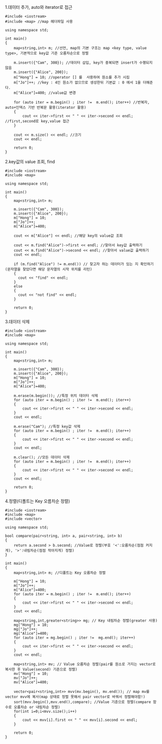 1.데이터 추가, auto와 iterator로 접근

    #include <iostream>
    #include <map> //map 헤더파일 사용

    using namespace std;

    int main()
    {
        map<string,int> m; //선언, map의 기본 구조는 map <key type, value type>, 기본적으로 key값 기준 오름차순으로 정렬
        
        m.insert({"Cam", 300}); //데이터 삽입, key가 중복되면 insert가 수행되지 않음
        m.insert({"Alice", 200});
        m["Hong"] = 10; //operator [] 를  사용하여 원소를 추가 시킴
        m["Jo"]++; //key : 4인 원소가 없으므로 생성한뒤 기본값 : 0 에서 1을 더해준다.
        m["Alice"]=400; //value값 변경

        for (auto iter = m.begin() ; iter !=  m.end(); iter++) //반복자, auto+인덱스 기반 반복문 활용(iterator 활용)
        {
            cout << iter->first << " " << iter->second << endl; //first,second로 key,value 접근
        }
        
        cout << m.size() << endl; //크기
        cout << endl;

        return 0;
    }
    
2.key값의 value 조회, find

    #include <iostream>
    #include <map>

    using namespace std;

    int main()
    {
        map<string,int> m;

        m.insert({"Cam", 300});
        m.insert({"Alice", 200});
        m["Hong"] = 10;
        m["Jo"]++;
        m["Alice"]=400;

        cout << m["Alice"] << endl; //해당 key의 value값 조회
        
        cout << m.find("Alice")->first << endl; //찾아서 key값 출력하기
        cout << m.find("Alice")->second << endl; //찾아서 value값 출력하기
        cout << endl;

        if (m.find("Alice") != m.end()) // 찾고자 하는 데이터가 있는 지 확인하기(문자열을 찾았다면 해당 문자열의 시작 위치를 리턴)
        {
          cout << "find" << endl;
        }
        else
        {
          cout << "not find" << endl;
        }

        return 0;
    }
    
3.데이터 삭제

    #include <iostream>
    #include <map>

    using namespace std;

    int main()
    {
        map<string,int> m;

        m.insert({"Cam", 300});
        m.insert({"Alice", 200});
        m["Hong"] = 10;
        m["Jo"]++;
        m["Alice"]=400;

        m.erase(m.begin()); //특정 위치 데이터 삭제
        for (auto iter = m.begin() ; iter !=  m.end(); iter++)
        {
            cout << iter->first << " " << iter->second << endl;
        }
        cout << endl;

        m.erase("Cam"); //특정 key값 삭제
        for (auto iter = m.begin() ; iter !=  m.end(); iter++)
        {
            cout << iter->first << " " << iter->second << endl;
        }
        cout << endl;

        m.clear(); //모든 데이터 삭제
        for (auto iter = m.begin() ; iter !=  m.end(); iter++)
        {
            cout << iter->first << " " << iter->second << endl;
        }
        cout << endl;

        return 0;
    }
    
4.정렬(디폴트는 Key 오름차순 정렬)

    #include <iostream>
    #include <map>
    #include <vector>

    using namespace std;

    bool compare(pair<string, int> a, pair<string, int> b)
    {
        return a.second > b.second; //Value로 정렬(부호 '<':오름차순(점점 커지게), '>':내림차순(점점 작아지게) 정렬)
    }

    int main()
    {
        map<string,int> m; //디폴트는 Key 오름차순 정렬

        m["Hong"] = 10;
        m["Jo"]++;
        m["Alice"]=400;
        for (auto iter = m.begin() ; iter !=  m.end(); iter++)
        {
            cout << iter->first << " " << iter->second << endl;
        }
        cout << endl;

        map<string,int,greater<string>> mg; // Key 내림차순 정렬(greater 사용)
        mg["Hong"] = 10;
        mg["Jo"]++;
        mg["Alice"]=400;
        for (auto iter = mg.begin() ; iter !=  mg.end(); iter++)
        {
            cout << iter->first << " " << iter->second << endl;
        }
        cout << endl;

        map<string,int> mv; // Value 오름차순 정렬(pair를 원소로 가지는 vector로 복사한 후 Value(second) 기준으로 정렬)
        mv["Hong"] = 10;
        mv["Jo"]++;
        mv["Alice"]=400;

        vector<pair<string,int>> mvv(mv.begin(), mv.end()); // map mv를 vector mvv에 복사(map 상태로 정렬 못해서 pair vector로 바꿔서 정렬해야함!)
        sort(mvv.begin(),mvv.end(),compare); //Value 기준으로 정렬(compare 함수로 오름차순 or 내림차순 정렬)
        for(int i=0;i<mvv.size();i++)
        {
            cout << mvv[i].first << " " << mvv[i].second << endl;
        }

        return 0;
    }

